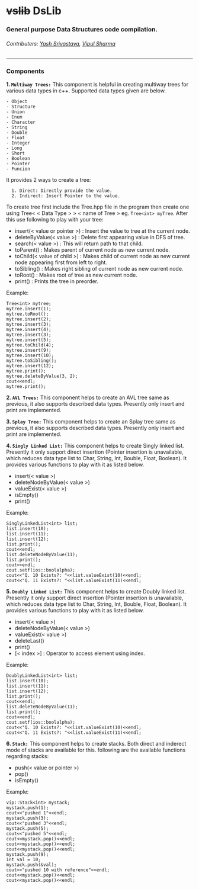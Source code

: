 # ~~vslib~~ DsLib

### General purpose Data Structures code compilation.
###### Contributers: [Yash Srivastava](https://www.github.com/yashMustak), [Vipul Sharma](https://www.github.com/thevipulsharma)
--------------------------------------------------------------------------------------------------------------------------------------

### Components
**1.  ```Multiway Trees:```** This component is helpful in creating multiway trees for various data types in c++. Supported data types given are below.
    
    - Object
    - Structure
    - Union
    - Enum
    - Character
    - String
    - Double
    - Float
    - Integer
    - Long
    - Short
    - Boolean
    - Pointer
    - Funcion
  
   It provides 2 ways to create a tree:
   
      1. Direct: Directly provide the value.
      2. Indirect: Insert Pointer to the value.
   
   To create tree first include the Tree.hpp file in the program then create one using Tree< < Data Type > > < name of Tree > eg. ```Tree<int> myTree```. After this use following to play with your tree:
   * insert(< value or pointer >) : Insert the value to tree at the current node.
   * deleteByValue(< value >) : Delete first appearing value in DFS of tree.
   * search(< value >) : This will return path to that child.
   * toParent() : Makes parent of current node as new current node.
   * toChild(< value of child >) : Makes child of current node as new current node appearing first from left to right.
   * toSibling() : Makes right sibling of current node as new current node.
   * toRoot() : Makes root of tree as new current node.
   * print() : Prints the tree in preorder.
   
   Example:
   ```
Tree<int> mytree;
mytree.insert(1);
mytree.toRoot();
mytree.insert(2);
mytree.insert(3);
mytree.insert(4);
mytree.insert(3);
mytree.insert(5);
mytree.toChild(4);
mytree.insert(9);
mytree.insert(10);
mytree.toSibling();
mytree.insert(12);
mytree.print();
mytree.deleteByValue(3, 2);
cout<<endl;
mytree.print();
   ```

**2.  ```AVL Trees:```** This component helps to create an AVL tree same as previous, it also supports described data types. Presently only insert and print are implemented.

**3.  ```Splay Tree:```** This component helps to create an Splay tree same as previous, it also supports described data types. Presently only insert and print are implemented.

**4.  ```Singly Linked List:```** This component helps to create Singly linked list. Presently it only support direct insertion (Pointer insertion is unavailable, which reduces data type list to Char, String, Int, Bouble, Float, Boolean). It provides various functions to play with it as listed below.
   * insert(< value >)
   * deleteNodeByValue(< value >)
   * valueExist(< value >)
   * isEmpty()
   * print()
   
   Example:
   ```
SinglyLinkedList<int> list;
list.insert(10);
list.insert(11);
list.insert(12);
list.print();
cout<<endl;
list.deleteNodeByValue(11);
list.print();
cout<<endl;
cout.setf(ios::boolalpha);
cout<<"Q. 10 Exists?: "<<list.valueExist(10)<<endl;
cout<<"Q. 11 Exists?: "<<list.valueExist(11)<<endl;
   ```
 
**5.  ```Doubly Linked List:```** This component helps to create Doubly linked list. Presently it only support direct insertion (Pointer insertion is unavailable, which reduces data type list to Char, String, Int, Bouble, Float, Boolean). It provides various functions to play with it as listed below.
   * insert(< value >)
   * deleteNodeByValue(< value >)
   * valueExist(< value >)
   * deleteLast()
   * print()
   * [< index >] : Operator to access element using index.
   
   Example:
   ```
DoublyLinkedList<int> list;
list.insert(10);
list.insert(11);
list.insert(12);
list.print();
cout<<endl;
list.deleteNodeByValue(11);
list.print();
cout<<endl;
cout.setf(ios::boolalpha);
cout<<"Q. 10 Exists?: "<<list.valueExist(10)<<endl;
cout<<"Q. 11 Exists?: "<<list.valueExist(11)<<endl;
   ```

**6.  ```Stack:```** This component helps to create stacks. Both direct and inderect mode of stacks are available for this. following are the available functions regarding stacks:
   * push(< value or pointer >)
   * pop()
   * isEmpty()
   
   Example:
   ```
vip::Stack<int> mystack;
mystack.push(1);
cout<<"pushed 1"<<endl;
mystack.push(3);
cout<<"pushed 3"<<endl;
mystack.push(5);
cout<<"pushed 5"<<endl;
cout<<mystack.pop()<<endl;
cout<<mystack.pop()<<endl;
cout<<mystack.pop()<<endl;
mystack.push(9);
int val = 10;
mystack.push(&val);
cout<<"pushed 10 with reference"<<endl;
cout<<mystack.pop()<<endl;
cout<<mystack.pop()<<endl;
   ```
